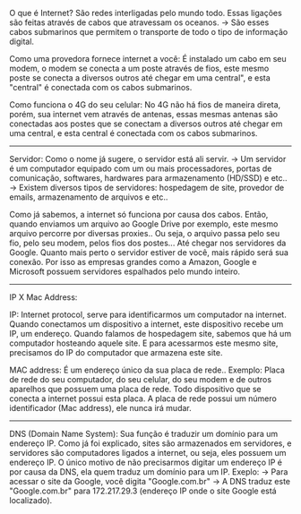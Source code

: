 O que é Internet? 
São redes interligadas pelo mundo todo.
Essas ligações são feitas através de cabos que atravessam os oceanos.
-> São esses cabos submarinos que permitem o transporte de todo o tipo de informação digital.

Como uma provedora fornece internet a você: 
É instalado um cabo em seu modem, o modem se conecta a um poste através de fios, este mesmo poste se conecta a diversos outros 
até chegar em uma central", e esta "central" é conectada com os cabos submarinos.

Como funciona o 4G do seu celular:
No 4G não há fios de maneira direta, porém, sua internet vem através de antenas, essas mesmas antenas são conectadas aos postes 
que se conectam a diversos outros até chegar em uma central, e esta central é conectada com os cabos submarinos.
_____________________________________________________________________________________________________________________________
Servidor:
Como o nome já sugere, o servidor está ali servir. 
-> Um servidor é um computador equipado com um ou mais processadores, portas de comunicação, softwares, hardwares para armazenamento (HD/SSD) e etc.. 
-> Existem diversos tipos de servidores: hospedagem de site, provedor de emails, armazenamento de arquivos e etc..   

Como já sabemos, a internet só funciona por causa dos cabos. Então, quando enviamos um arquivo ao Google Drive por exemplo, este mesmo arquivo percorre por diversas proxies..
Ou seja, o arquivo passa pelo seu fio, pelo seu modem, pelos fios dos postes... Até chegar nos servidores da Google.
Quanto mais perto o servidor estiver de você, mais rápido será sua conexão. Por isso as empresas grandes como a Amazon, Google e Microsoft possuem servidores espalhados pelo mundo inteiro. 

_____________________________________________________________________________________________________________________________
IP  X  Mac Address:

IP:
Internet protocol, serve para identificarmos um computador na internet.
Quando conectamos um dispositivo a internet, este dispositivo recebe um IP, um endereço.
Quando falamos de hospedagem site, sabemos que há um computador hosteando aquele site. E para acessarmos este mesmo site, precisamos do IP do computador que armazena este site.

MAC address: 
É um endereço único da sua placa de rede.. Exemplo: Placa de rede do seu computador, do seu celular, do seu modem e de outros aparelhos que possuem uma placa de rede. 
Todo dispositivo que se conecta a internet possui esta placa. A placa de rede possui um número identificador (Mac address), ele nunca irá mudar.
_____________________________________________________________________________________________________________________________
DNS (Domain Name System): 
Sua função é traduzir um domínio para um endereço IP. 
Como já foi explicado, sites são armazenados em servidores, e servidores são computadores ligados a internet, ou seja, eles possuem um endereço IP. 
O único motivo de não precisarmos digitar um endereço IP é por causa da DNS, ela quem traduz um domínio para um IP. 
Exeplo:
-> Para acessar o site da Google, você digita "Google.com.br" 
-> A DNS traduz este "Google.com.br" para 172.217.29.3 (endereço IP onde o site Google está localizado). 
